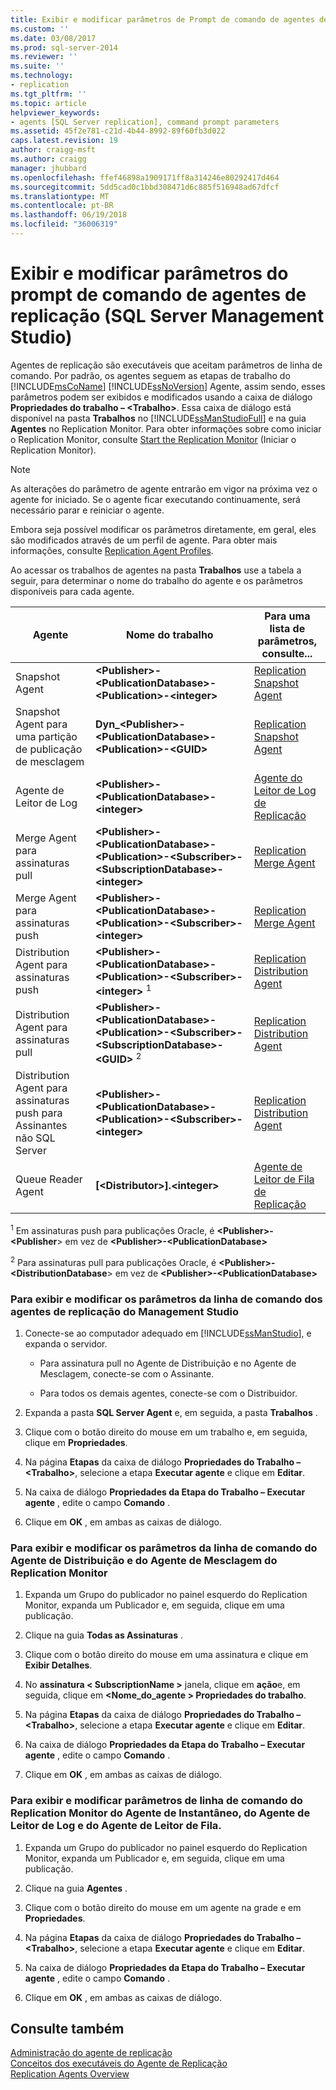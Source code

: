 ```yaml
---
title: Exibir e modificar parâmetros de Prompt de comando de agentes de replicação (SQL Server Management Studio) | Microsoft Docs
ms.custom: ''
ms.date: 03/08/2017
ms.prod: sql-server-2014
ms.reviewer: ''
ms.suite: ''
ms.technology:
- replication
ms.tgt_pltfrm: ''
ms.topic: article
helpviewer_keywords:
- agents [SQL Server replication], command prompt parameters
ms.assetid: 45f2e781-c21d-4b44-8992-89f60fb3d022
caps.latest.revision: 19
author: craigg-msft
ms.author: craigg
manager: jhubbard
ms.openlocfilehash: ffef46898a1909171ff8a314246e80292417d464
ms.sourcegitcommit: 5dd5cad0c1bbd308471d6c885f516948ad67dfcf
ms.translationtype: MT
ms.contentlocale: pt-BR
ms.lasthandoff: 06/19/2018
ms.locfileid: "36006319"
---
```

# <a name="view-and-modify-replication-agent-command-prompt-parameters-sql-server-management-studio"></a>Exibir e modificar parâmetros do prompt de comando de agentes de replicação (SQL Server Management Studio)
  Agentes de replicação são executáveis que aceitam parâmetros de linha de comando. Por padrão, os agentes seguem as etapas de trabalho do [!INCLUDE[msCoName](../../../includes/msconame-md.md)] [!INCLUDE[ssNoVersion](../../../includes/ssnoversion-md.md)] Agente, assim sendo, esses parâmetros podem ser exibidos e modificados usando a caixa de diálogo **Propriedades do trabalho – \<Trabalho>**. Essa caixa de diálogo está disponível na pasta **Trabalhos** no [!INCLUDE[ssManStudioFull](../../../includes/ssmanstudiofull-md.md)] e na guia **Agentes** no Replication Monitor. Para obter informações sobre como iniciar o Replication Monitor, consulte [Start the Replication Monitor](../monitor/start-the-replication-monitor.md) (Iniciar o Replication Monitor).  
  
> [!NOTE]  
>  As alterações do parâmetro de agente entrarão em vigor na próxima vez o agente for iniciado. Se o agente ficar executando continuamente, será necessário parar e reiniciar o agente.  
  
 Embora seja possível modificar os parâmetros diretamente, em geral, eles são modificados através de um perfil de agente. Para obter mais informações, consulte [Replication Agent Profiles](replication-agent-profiles.md).  
  
 Ao acessar os trabalhos de agentes na pasta **Trabalhos** use a tabela a seguir, para determinar o nome do trabalho do agente e os parâmetros disponíveis para cada agente.  
  
|Agente|Nome do trabalho|Para uma lista de parâmetros, consulte...|  
|-----------|--------------|------------------------------------|  
|Snapshot Agent|**\<Publisher>-\<PublicationDatabase>-\<Publication>-\<integer>**|[Replication Snapshot Agent](replication-snapshot-agent.md)|  
|Snapshot Agent para uma partição de publicação de mesclagem|**Dyn_\<Publisher>-\<PublicationDatabase>-\<Publication>-\<GUID>**|[Replication Snapshot Agent](replication-snapshot-agent.md)|  
|Agente de Leitor de Log|**\<Publisher>-\<PublicationDatabase>-\<integer>**|[Agente do Leitor de Log de Replicação](replication-log-reader-agent.md)|  
|Merge Agent para assinaturas pull|**\<Publisher>-\<PublicationDatabase>-\<Publication>-\<Subscriber>-\<SubscriptionDatabase>-\<integer>**|[Replication Merge Agent](replication-merge-agent.md)|  
|Merge Agent para assinaturas push|**\<Publisher>-\<PublicationDatabase>-\<Publication>-\<Subscriber>-\<integer>**|[Replication Merge Agent](replication-merge-agent.md)|  
|Distribution Agent para assinaturas push|**\<Publisher>-\<PublicationDatabase>-\<Publication>-\<Subscriber>-\<integer>** <sup>1</sup>|[Replication Distribution Agent](replication-distribution-agent.md)|  
|Distribution Agent para assinaturas pull|**\<Publisher>-\<PublicationDatabase>-\<Publication>-\<Subscriber>-\<SubscriptionDatabase>-\<GUID>** <sup>2</sup>|[Replication Distribution Agent](replication-distribution-agent.md)|  
|Distribution Agent para assinaturas push para Assinantes não SQL Server|**\<Publisher>-\<PublicationDatabase>-\<Publication>-\<Subscriber>-\<integer>**|[Replication Distribution Agent](replication-distribution-agent.md)|  
|Queue Reader Agent|**[\<Distributor>].\<integer>**|[Agente de Leitor de Fila de Replicação](replication-queue-reader-agent.md)|  
  
 <sup>1</sup> Em assinaturas push para publicações Oracle, é **\<Publisher>-\<Publisher**> em vez de **\<Publisher>-\<PublicationDatabase>**  
  
 <sup>2</sup> Para assinaturas pull para publicações Oracle, é **\<Publisher>-\<DistributionDatabase**> em vez de **\<Publisher>-\<PublicationDatabase>**  
  
### <a name="to-view-and-modify-replication-agent-command-line-parameters-from-management-studio"></a>Para exibir e modificar os parâmetros da linha de comando dos agentes de replicação do Management Studio  
  
1.  Conecte-se ao computador adequado em [!INCLUDE[ssManStudio](../../../includes/ssmanstudio-md.md)], e expanda o servidor.  
  
    -   Para assinatura pull no Agente de Distribuição e no Agente de Mesclagem, conecte-se com o Assinante.  
  
    -   Para todos os demais agentes, conecte-se com o Distribuidor.  
  
2.  Expanda a pasta **SQL Server Agent** e, em seguida, a pasta **Trabalhos** .  
  
3.  Clique com o botão direito do mouse em um trabalho e, em seguida, clique em **Propriedades**.  
  
4.  Na página **Etapas** da caixa de diálogo **Propriedades do Trabalho – \<Trabalho>**, selecione a etapa **Executar agente** e clique em **Editar**.  
  
5.  Na caixa de diálogo **Propriedades da Etapa do Trabalho – Executar agente** , edite o campo **Comando** .  
  
6.  Clique em **OK** , em ambas as caixas de diálogo.  
  
### <a name="to-view-and-modify-distribution-agent-and-merge-agent-command-line-parameters-from-replication-monitor"></a>Para exibir e modificar os parâmetros da linha de comando do Agente de Distribuição e do Agente de Mesclagem do Replication Monitor  
  
1.  Expanda um Grupo do publicador no painel esquerdo do Replication Monitor, expanda um Publicador e, em seguida, clique em uma publicação.  
  
2.  Clique na guia **Todas as Assinaturas** .  
  
3.  Clique com o botão direito do mouse em uma assinatura e clique em **Exibir Detalhes**.  
  
4.  No **assinatura \< SubscriptionName >** janela, clique em **ação**e, em seguida, clique em  **\<Nome_do_agente > Propriedades do trabalho**.  
  
5.  Na página **Etapas** da caixa de diálogo **Propriedades do Trabalho – \<Trabalho>**, selecione a etapa **Executar agente** e clique em **Editar**.  
  
6.  Na caixa de diálogo **Propriedades da Etapa do Trabalho – Executar agente** , edite o campo **Comando** .  
  
7.  Clique em **OK** , em ambas as caixas de diálogo.  
  
### <a name="to-view-and-modify-snapshot-agent-log-reader-agent-and-queue-reader-agent-command-line-parameters-from-replication-monitor"></a>Para exibir e modificar parâmetros de linha de comando do Replication Monitor do Agente de Instantâneo, do Agente de Leitor de Log e do Agente de Leitor de Fila.  
  
1.  Expanda um Grupo do publicador no painel esquerdo do Replication Monitor, expanda um Publicador e, em seguida, clique em uma publicação.  
  
2.  Clique na guia **Agentes** .  
  
3.  Clique com o botão direito do mouse em um agente na grade e em **Propriedades**.  
  
4.  Na página **Etapas** da caixa de diálogo **Propriedades do Trabalho – \<Trabalho>**, selecione a etapa **Executar agente** e clique em **Editar**.  
  
5.  Na caixa de diálogo **Propriedades da Etapa do Trabalho – Executar agente** , edite o campo **Comando** .  
  
6.  Clique em **OK** , em ambas as caixas de diálogo.  
  
## <a name="see-also"></a>Consulte também  
 [Administração do agente de replicação](replication-agent-administration.md)   
 [Conceitos dos executáveis do Agente de Replicação](../concepts/replication-agent-executables-concepts.md)   
 [Replication Agents Overview](replication-agents-overview.md)  
  
  